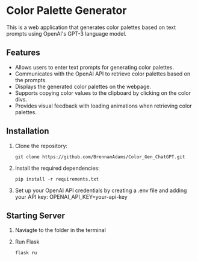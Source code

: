 # Color Palette Generator

This is a web application that generates color palettes based on text prompts using OpenAI's GPT-3 language model.

## Features

- Allows users to enter text prompts for generating color palettes.
- Communicates with the OpenAI API to retrieve color palettes based on the prompts.
- Displays the generated color palettes on the webpage.
- Supports copying color values to the clipboard by clicking on the color divs.
- Provides visual feedback with loading animations when retrieving color palettes.

## Installation

1. Clone the repository:

   ```shell
   git clone https://github.com/BrennanAdams/Color_Gen_ChatGPT.git

2. Install the required dependencies:
    ```shell
    pip install -r requirements.txt

3. Set up your OpenAI API credentials by creating a .env file and adding your API key:
    OPENAI_API_KEY=your-api-key

## Starting Server

1. Naviagte to the folder in the terminal 

2. Run Flask 
   ```shell
   flask ru
